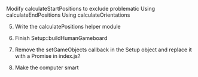 Modify calculateStartPositions to exclude problematic
Using calculateEndPositions
Using calculateOrientations

5. Write the calculatePositions helper module

7. Finish Setup::buildHumanGameboard

8. Remove the setGameObjects callback in the Setup object and replace it with a Promise in index.js?

9. Make the computer smart